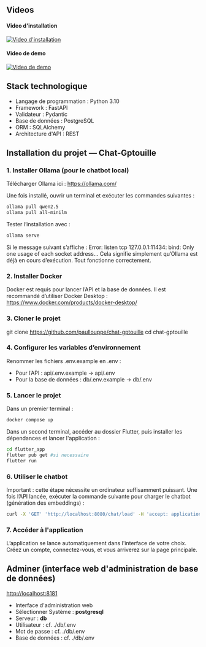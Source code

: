 ## Videos
#### Video d'installation
[![Video d'installation](https://img.youtube.com/vi/0l54_wV_Rus/0.jpg)](https://www.youtube.com/watch?v=0l54_wV_Rus)
#### Video de demo
[![Video de demo](https://img.youtube.com/vi/-aVAwvgOiqI/0.jpg)](https://www.youtube.com/watch?v=-aVAwvgOiqI)

## Stack technologique

- Langage de programmation : Python 3.10
- Framework : FastAPI
- Validateur : Pydantic
- Base de données : PostgreSQL
- ORM : SQLAlchemy
- Architecture d'API : REST

## Installation du projet — Chat-Gptouille
### 1. Installer Ollama (pour le chatbot local)
Télécharger Ollama ici : https://ollama.com/

Une fois installé, ouvrir un terminal et exécuter les commandes suivantes :
```bash
ollama pull qwen2.5
ollama pull all-minilm
```
Tester l’installation avec :
```bash
ollama serve
```
Si le message suivant s’affiche :
Error: listen tcp 127.0.0.1:11434: bind: Only one usage of each socket address...
Cela signifie simplement qu’Ollama est déjà en cours d’exécution. Tout fonctionne correctement.

### 2. Installer Docker
Docker est requis pour lancer l’API et la base de données.
Il est recommandé d’utiliser Docker Desktop :
https://www.docker.com/products/docker-desktop/

### 3. Cloner le projet
git clone https://github.com/paullouppe/chat-gptouille
cd chat-gptouille

### 4. Configurer les variables d’environnement
Renommer les fichiers .env.example en .env :
 - Pour l’API : api/.env.example → api/.env
 - Pour la base de données : db/.env.example → db/.env

### 5. Lancer le projet
Dans un premier terminal :
```bash
docker compose up
```
Dans un second terminal, accéder au dossier Flutter, puis installer les dépendances et lancer l'application :
```bash
cd flutter_app
flutter pub get #si necessaire
flutter run
```

### 6. Utiliser le chatbot
Important : cette étape nécessite un ordinateur suffisamment puissant.
Une fois l’API lancée, exécuter la commande suivante pour charger le chatbot (génération des embeddings) :
```bash
curl -X 'GET' 'http://localhost:8080/chat/load' -H 'accept: application/json'
```
### 7. Accéder à l'application
L’application se lance automatiquement dans l'interface de votre choix.
Créez un compte, connectez-vous, et vous arriverez sur la page principale.

## Adminer (interface web d'administration de base de données)
<http://localhost:8181>

- Interface d'administration web
- Sélectionner Système : __postgresql__
- Serveur : __db__
- Utilisateur : cf. ./db/.env
- Mot de passe : cf. ./db/.env
- Base de données : cf. ./db/.env
